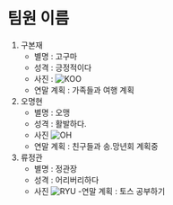 # 팀원 이름
1. 구본재 
    - 별명 : 고구마
    - 성격 : 긍정적이다
    - 사진 : 
            ![KOO](https://github.com/quickview/ssafy_daejeon_4_6/blob/master/img/koo.jpg)
    - 연말 계획 : 가족들과 여행 계획
2. 오명현 
    - 별명 : 오맹
    - 성격 : 활발하다.
    - 사진 
            ![OH](https://github.com/quickview/ssafy_daejeon_4_6/blob/master/img/oh.png)
    - 연말 계획 : 친구들과 송.망년회 계획중
3. 류정관 
    - 별명 : 정관장
    - 성격 : 어리버리하다
    - 사진 
            ![RYU](https://github.com/quickview/ssafy_daejeon_4_6/blob/master/img/ryu.jpg)
    -연말 계획 : 토스 공부하기
